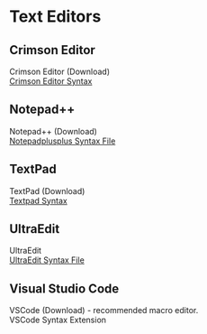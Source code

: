 # Text Editors

## Crimson Editor

Crimson Editor \(Download\)  
[Crimson Editor Syntax](https://macroquest2.com/phpBB3/viewtopic.php?f=3&t=3299)

## Notepad++

Notepad++ \(Download\)  
[Notepadplusplus Syntax File](notepadplusplus-syntax-file.md)

## TextPad

TextPad \(Download\)  
[Textpad Syntax](https://macroquest2.com/phpBB3/viewtopic.php?t=879)

## UltraEdit

UltraEdit  
[UltraEdit Syntax File](ultraedit-syntax-file.md)

## Visual Studio Code

VSCode \(Download\) - recommended macro editor.  
VSCode Syntax Extension

